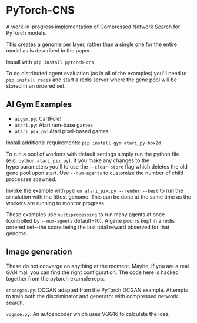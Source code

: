 PyTorch-CNS
==============
A work-in-progress implementation of [Compressed Network Search](http://people.idsia.ch/~juergen/compressednetworksearch.html)
for PyTorch models.

This creates a genome per layer, rather than a single one for the entire model as is described in the paper.

Install with `pip install pytorch-cns`

To do distributed agent evaluation (as in all of the examples) you'll need
to `pip install redis` and start a redis server where the gene pool will be
stored in an ordered set.

AI Gym Examples
---------------
 * `aigym.py`: CartPole!
 * `atari.py`: Atari ram-base games
 * `atari_pix.py`: Atari pixel-based games

Install additional requirements: `pip install gym atari_py box2d`

To run a pool of workers with default settings simply run the python file
(e.g. `python atari_pix.py`). If you make any changes to the hyperparameters
you'll to use the `--clear-store` flag which deletes the old gene pool upon start.
Use `--num-agents` to customize the number of child processes spawned.

Invoke the example with `python atari_pix.py --render --best` to run the simulation
with the fittest genome. This can be done at the same time as the workers are
running to monitor progress.

These examples use `multiprocessing` to run many agents at once (controlled by
`--num-agents` default=10). A gene pool is kept in a redis ordered set--the
score being the last total reward observed for that genome.

Image generation
----------------
These do not converge on anything at the moment. Maybe, if you are a real GANimal,
you can find the right configuration. The code here is hacked together from
the pytorch example repo.

`cnsdcgan.py`: DCGAN adapted from the PyTorch DCGAN example. Attempts to train
both the discriminator and generator with compressed network search.

`vggmse.py`: An autoencoder which uses VGG16 to calculate the loss.
